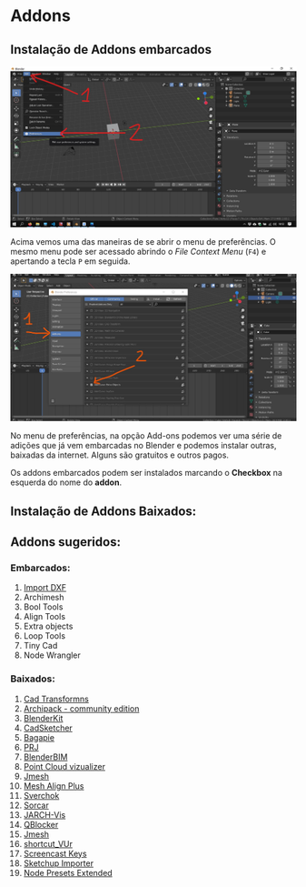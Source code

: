 # Addons

## Instalação de Addons embarcados

![preferences](../figs/imgBlender/preferences.jpg)

Acima vemos uma das maneiras de se abrir o menu de preferências. O mesmo menu pode ser acessado abrindo o *File Context Menu* (`F4`) e apertando a tecla `P` em seguida.

![addons](../figs/imgBlender/addons.jpg)

No menu de preferências, na opção Add-ons podemos ver uma série de adições que já vem embarcadas no Blender e podemos instalar outras, baixadas da internet. Alguns são gratuitos e outros pagos.

Os addons embarcados podem ser instalados marcando o **Checkbox** na esquerda do nome do **addon**. 

## Instalação de Addons Baixados:


## Addons sugeridos:
   
### Embarcados:
   1. [Import DXF](./modelagem_Import_dxf.md)
   2. Archimesh
   3. Bool Tools
   4. Align Tools
   5. Extra objects
   6. Loop Tools
   7. Tiny Cad
   8. Node Wrangler


### Baixados:
   1. [Cad Transformns](https://gumroad.com/l/nqvcs)
   2. [Archipack - community edition](https://blender-archipack.gumroad.com/l/ZUrMf)
   3. [BlenderKit](https://www.blenderkit.com/)
   4. [CadSketcher](https://www.cadsketcher.com/)
   5. [Bagapie](https://www.f12studio.fr/bagapie)
   6. [PRJ](https://gitlab.com/marzof/prj)
   7. [BlenderBIM](https://blenderbim.org/)
   8. [Point Cloud vizualizer](https://github.com/uhlik/bpy#point-cloud-visualizer-for-blender-280) 
   9. [Jmesh](https://github.com/jayanam/jmesh-tools)
   10. [Mesh Align Plus](https://github.com/egtwobits/mesh_mesh_align_plus)
   11. [Sverchok](https://github.com/nortikin/sverchok/)
   12. [Sorcar](https://github.com/aachman98/Sorcar)
   13. [JARCH-Vis](https://github.com/BlendingJake/JARCH-Vis)
   14. [QBlocker](https://blender-addons.org/qblocker-addon/)
   15. [Jmesh](https://github.com/jayanam/jmesh-tools)
   16. [shortcut_VUr](https://github.com/jayanam/shortcut_VUr)
   17. [Screencast Keys](https://github.com/nutti/Screencast-Keys)
   18. [Sketchup Importer](https://github.com/RedHaloStudio/Sketchup_Importer)
   19. [Node Presets Extended](https://github.com/quellenform/blender-NodePresetsExtended)
